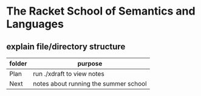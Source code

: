 # The Racket School of Semantics and Languages 

## explain file/directory structure 

| folder	  | purpose			                            |
| --------------- | ------------------------------------------------------- |
| Plan            | run ./xdraft to view notes 				    |
| Next 		  | notes about running the summer school		    |
